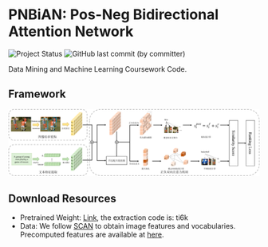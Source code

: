 # PNBiAN: Pos-Neg Bidirectional Attention Network

![Project Status](https://img.shields.io/badge/status-completed-blue) ![GitHub last commit (by committer)](https://img.shields.io/github/last-commit/rshouX/PNBiAN) 

Data Mining and Machine Learning Coursework Code.

## Framework

![Framework](./figures/framework.png)

## Download Resources

- Pretrained Weight: [Link](https://pan.baidu.com/s/18PO4dghPVD_dq2q2f7-nhQ), the extraction code is: ti6k
- Data: We follow [SCAN](https://github.com/kuanghuei/SCAN) to obtain image features and vocabularies. Precomputed features are available at [here](https://www.kaggle.com/datasets/kuanghueilee/scan-features).
